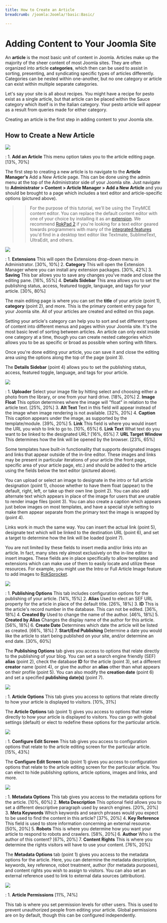 ```yaml
---
title: How to Create an Article
breadcrumb: /joomla:Joomla/!basic:Basic/

---
```


Adding Content to Your Joomla Site
=========
An **article** is the most basic unit of content in Joomla. Articles make up the majority of the sheer content of most Joomla sites. They are often organized into article **categories**, which then can be used to assist in sorting, presenting, and syndicating specific types of articles differently. Categories can be nested within one-another, but no one category or article can exist within multiple separate categories.

Let's say your site is all about recipes. You might have a recipe for pesto exist as a single article, but that article can be placed within the Sauce category which itself is in the Italian category. Your pesto article will appear as a result from queries made for either category. 

Creating an article is the first step in adding content to your Joomla site.

How to Create a New Article
---------

![][article1]

:   1. **Add an Article** This menu option takes you to the article editing page. [13%, 70%]

The first step to creating a new article is to navigate to the **Article Manager's** Add a New Article page. This can be done using the admin menu at the top of the Administrator side of your Joomla site. Just navigate to **Administrator > Content > Article Manager > Add a New Article** and you should be brought to a page which includes a text editor and article-specific options (pictured above).

>> For the purpose of this tutorial, we'll be using the TinyMCE content editor. You can replace the default content editor with one of your choice by installing it as an [extension][extension]. We recommend [RokPad 2][rokpad] if you're looking for a text editor geared towards programmers with many of the [integrated features][pad] you'd find in a desktop text editor like Textmate, SublimeText, UltraEdit, and others. 

![][article2]

:   1. **Extensions** This will open the Extensions drop-down menu in Administrator. [30%, 10%]
    2. **Category** This will open the Extension Manager where you can install any extension packages. [30%, 42%]
    3. **Saving** This bar allows you to save any changes you've made and close the editing pane. [16%, 55%]
    4. **Details Sidebar** This area allows you to set the publishing status, access, featured toggle, language, and tags for your article. [30%, 80%]

The main editing page is where you can set the **title** of your article (point 1), **category** (point 2), and more. This is the primary content entry page for your Joomla site. All of your articles are created and edited on this page. 

Setting your article's category can help you to sort and set different types of content into different menus and pages within your Joomla site. It's the most basic level of sorting between articles. An article can only exist inside one category at a time, though you can create nested categories which allows you to be as specific or broad as possible when sorting with filters.

Once you're done editing your article, you can save it and close the editing area using the options along the top of the page (point 3).

The **Details Sidebar** (point 4) allows you to set the publishing status, access, featured toggle, language, and tags for your article.

![][article3]

:   1. **Uploader** Select your image file by hitting select and choosing either a photo from the library, or one from your hard drive. [18%, 20%]
    2. **Image Float** This option determines where the image will "float" in relation to the article text. [25%, 20%]
    3. **Alt Text** Text in this field will appear instead of the image when image rendering is not available. [32%, 20%]
    4. **Caption** This caption appears under the image, as supported by the template/module. [39%, 20%]
    5. **Link** This field is where you would insert the URL you wish to link to go to. [10%, 65%]
    6. **Link Text** What text do you want to be linked to the designated URL? [16%, 65%]
    7. **URL Target Window** This determines how the link will be opened by the browser. [23%, 65%]

Some templates have built-in functionality that supports designated images and links that appear outside of the in-line editor. These images and links may be present in particular iterations of your article (the front page, specific area of your article page, etc.) and should be added to the article using the fields below the text editor (pictured above).

You can upload or select an image to designate in the intro or full article designation (point 1), choose whether to have them float (appear) to the default, right, left, or take up their own line (point 2). You can also add alternate text which appears in place of the image for users that are unable to render image files (point 3). You can also create a caption which appears just below images on most templates, and have a special style setting to make them appear separate from the primary text the image is wrapped by (point 4).

Links work in much the same way. You can insert the actual link (point 5), designate text which will be linked to the destination URL (point 6), and set a target to determine how the link will be loaded (point 7).

You are not limited by these fields to insert media and/or links into an article. In fact, many sites rely almost exclusively on the in-line editor to insert images. These fields are in place specifically to allow templates and extensions which can make use of them to easily locate and utilize these resources. For example, you might use the Intro or Full Article Image feature to add images to [RokSprocket][sprocket].

![][article4]

:   1. **Publishing Options** This tab includes configuration options for the publishing of your article. [14%, 15%]
    2. **Alias** Used to elect an SEF URL property for the article in place of the default title. [26%, 18%]
    3. **ID** This is the article's record number in the database. This can not be edited. [36%, 18%]
    4. **Created By** Used to change the name of the author. [46%, 18%]
    5. **Created by Alias** Changes the display name of the author for this article. [56%, 18%]
    6. **Create Date** Determines which date the article will be listed as created. [66%, 18%]
    7. **Start/End Publishing** Determine a date you would like the article to start being published on your site, and/or determine an end date. [30%, 60%]

The **Publishing Options** tab gives you access to options that relate directly to the publishing of your blog. You can set a search engine friendly (SEF) **alias** (point 2), check the database **ID** for the article (point 3), set a different **creator** name (point 4), or give the author an **alias** other than what appears on their profile (point 5). You can also modify the **creation date** (point 6) and set a specified **publishing date(s)** (point 7). 

![][article5]

:   1. **Article Options** This tab gives you access to options that relate directly to how your article is displayed to visitors. [10%, 31%]

The **Article Options** tab (point 1) gives you access to options that relate directly to how your article is displayed to visitors. You can go with global settings (default) or elect to redefine these options for the particular article.

![][article6]

:   1. **Configure Edit Screen** This tab gives you access to configuration options that relate to the article editing screen for the particular article. [15%, 43%]

The **Configure Edit Screen** tab (point 1) gives you access to configuration options that relate to the article editing screen for the particular article. You can elect to hide publishing options, article options, images and links, and more.

![][article7]

:   1. **Metadata Options** This tab gives you access to the metadata options for the article. [10%, 60%]
    2. **Meta Description** This optional field allows you to set a different descriptive paragraph used by search engines. [20%, 20%]
    3. **Meta Keywords** Which keywords and search phrases would you expect to be used to find the content in this article? [37%, 20%]
    4. **Key Reference** This field is used to store information concerning an external resource. [50%, 20%]
    5. **Robots** This is where you determine how you want your article to respond to robots and crawlers. [58%, 20%]
    6. **Author** Who is the author of this content? [67%, 20%]
    7. **Content Rights** This is where you determine the rights visitors will have to use your content. [76%, 20%]

The **Metadata Options** tab (point 1) gives you access to the metadata options for the article. Here, you can determine the metadata description, keywords, key reference, robot treatment, author (for metadata purposes), and content rights you wish to assign to visitors. You can also set an external reference used to link to external data sources (attribution).

![][article8]

:   1. **Article Permissions** [11%, 74%]

This tab is where you set permission levels for other users. This is used to prevent unauthorized people from editing your article. Global permissions are on by default, though this can be configured independently.

[article1]: assets/article_1.png
[article2]: assets/article_2.png
[article3]: assets/article_3.png
[article4]: assets/article_4.png
[article5]: assets/article_5.png
[article6]: assets/article_6.png
[article7]: assets/article_7.png
[article8]: assets/article_8.png
[extension]: ../platform/extensions.md
[rokpad]: http://www.rockettheme.com/extensions-joomla/rokpad
[pad]: ../extensions/rokpad/
[sprocket]: ../extension/roksprocket/
